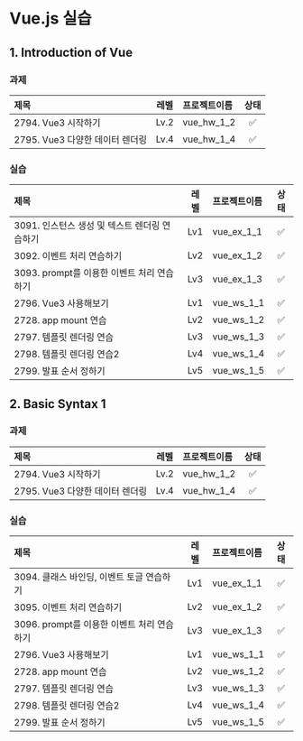 # Vue.js 실습 

## 1. Introduction of Vue

### 과제

|제목|레벨|프로젝트이름|상태|
|:----------|:-----------:|:----------|:------------:|
|2794. Vue3 시작하기|Lv.2|vue_hw_1_2|✅|
|2795. Vue3 다양한 데이터 렌더링|Lv.4|vue_hw_1_4|✅|

### 실습

|제목|레벨|프로젝트이름|상태|
|:----------|:-----------:|:----------|:------------:|
|3091. 인스턴스 생성 및 텍스트 렌더링 연습하기|Lv1|vue_ex_1_1|✅|
|3092. 이벤트 처리 연습하기|Lv2|vue_ex_1_2|✅|
|3093. prompt를 이용한 이벤트 처리 연습하기|Lv3|vue_ex_1_3|✅|
|2796. Vue3 사용해보기|Lv1|vue_ws_1_1|✅|
|2728. app mount 연습|Lv2|vue_ws_1_2|✅|
|2797. 템플릿 렌더링 연습|Lv3|vue_ws_1_3|✅|
|2798. 템플릿 렌더링 연습2|Lv4|vue_ws_1_4|✅|
|2799. 발표 순서 정하기|Lv5|vue_ws_1_5|✅|


## 2. Basic Syntax 1

### 과제

|제목|레벨|프로젝트이름|상태|
|:----------|:-----------:|:----------|:------------:|
|2794. Vue3 시작하기|Lv.2|vue_hw_1_2|✅|
|2795. Vue3 다양한 데이터 렌더링|Lv.4|vue_hw_1_4|✅|

### 실습

|제목|레벨|프로젝트이름|상태|
|:----------|:-----------:|:----------|:------------:|
|3094. 클래스 바인딩, 이벤트 토글 연습하기|Lv1|vue_ex_1_1|✅|
|3095. 이벤트 처리 연습하기|Lv2|vue_ex_1_2|✅|
|3096. prompt를 이용한 이벤트 처리 연습하기|Lv3|vue_ex_1_3|✅|
|2796. Vue3 사용해보기|Lv1|vue_ws_1_1|✅|
|2728. app mount 연습|Lv2|vue_ws_1_2|✅|
|2797. 템플릿 렌더링 연습|Lv3|vue_ws_1_3|✅|
|2798. 템플릿 렌더링 연습2|Lv4|vue_ws_1_4|✅|
|2799. 발표 순서 정하기|Lv5|vue_ws_1_5|✅|
